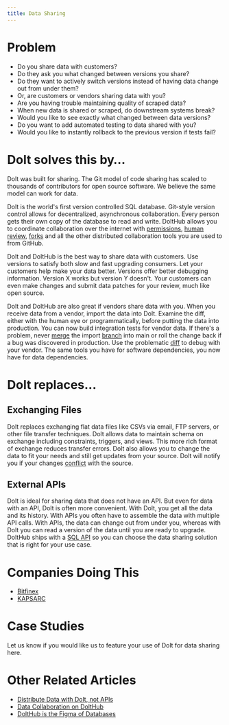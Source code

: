 ```yaml
---
title: Data Sharing
---
```


# Problem

- Do you share data with customers?
- Do they ask you what changed between versions you share?
- Do they want to actively switch versions instead of having data change out from under them?
- Or, are customers or vendors sharing data with you?
- Are you having trouble maintaining quality of scraped data?
- When new data is shared or scraped, do downstream systems break?
- Would you like to see exactly what changed between data versions?
- Do you want to add automated testing to data shared with you?
- Would you like to instantly rollback to the previous version if tests fail?

# Dolt solves this by…

Dolt was built for sharing. The Git model of code sharing has scaled to thousands of contributors for open source software. We believe the same model can work for data.

Dolt is the world's first version controlled SQL database. Git-style version control allows for decentralized, asynchronous collaboration. Every person gets their own copy of the database to read and write. DoltHub allows you to coordinate collaboration over the internet with [permissions](../../concepts/dolthub/permissions.md), [human review](../../concepts/dolthub/prs.md), [forks](../../concepts/dolthub/forks.md) and all the other distributed collaboration tools you are used to from GitHub.

Dolt and DoltHub is the best way to share data with customers. Use versions to satisfy both slow and fast upgrading consumers. Let your customers help make your data better. Versions offer better debugging information. Version X works but version Y doesn't. Your customers can even make changes and submit data patches for your review, much like open source.

Dolt and DoltHub are also great if vendors share data with you. When you receive data from a vendor, import the data into Dolt. Examine the diff, either with the human eye or programmatically, before putting the data into production. You can now build integration tests for vendor data. If there's a problem, never [merge](../../concepts/dolt/git/merge.md) the import [branch](../../concepts/dolt/git/branch.md) into main or roll the change back if a bug was discovered in production. Use the problematic [diff](../../concepts/dolt/git/diff.md) to debug with your vendor. The same tools you have for software dependencies, you now have for data dependencies.

# Dolt replaces...

## Exchanging Files

Dolt replaces exchanging flat data files like CSVs via email, FTP servers, or other file transfer techniques. Dolt allows data to maintain schema on exchange including constraints, triggers, and views. This more rich format of exchange reduces transfer errors. Dolt also allows you to change the data to fit your needs and still get updates from your source. Dolt will notify you if your changes [conflict](../../concepts/dolt/git/conflicts.md) with the source.

## External APIs

Dolt is ideal for sharing data that does not have an API. But even for data with an API, Dolt is often more convenient. With Dolt, you get all the data and its history. With APIs you often have to assemble the data with multiple API calls. With APIs, the data can change out from under you, whereas with Dolt you can read a version of the data until you are ready to upgrade. DoltHub ships with a [SQL API](../../products/dolthub/api/sql.md) so you can choose the data sharing solution that is right for your use case.

# Companies Doing This

- [Bitfinex](https://www.bitfinex.com/)
- [KAPSARC](https://www.kapsarc.org/)

# Case Studies

Let us know if you would like us to feature your use of Dolt for data sharing here.

# Other Related Articles

- [Distribute Data with Dolt, not APIs](https://www.dolthub.com/blog/2020-05-18-distribute-dolt-not-api/)
- [Data Collaboration on DoltHub](https://www.dolthub.com/blog/2020-10-05-data-collaboration-on-dolthub/)
- [DoltHub is the Figma of Databases](https://www.dolthub.com/blog/2021-11-08-figma-of-databases/)
